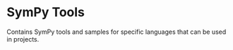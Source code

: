 # SymPy Tools

Contains SymPy tools and samples for specific languages that can be used in projects.

